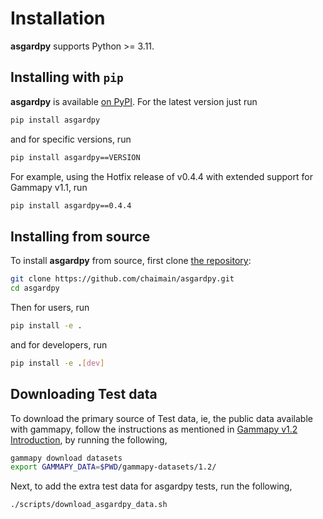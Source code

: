 Installation
============

**asgardpy** supports Python >= 3.11.

## Installing with `pip`

**asgardpy** is available [on PyPI](https://pypi.org/project/asgardpy/). For the latest version just run

```bash
pip install asgardpy
```

and for specific versions, run

```bash
pip install asgardpy==VERSION
```

For example, using the Hotfix release of v0.4.4 with extended support for Gammapy v1.1, run

```bash
pip install asgardpy==0.4.4
```

## Installing from source

To install **asgardpy** from source, first clone [the repository](https://github.com/chaimain/asgardpy):

```bash
git clone https://github.com/chaimain/asgardpy.git
cd asgardpy
```

Then for users, run

```bash
pip install -e .
```

and for developers, run

```bash
pip install -e .[dev]
```

## Downloading Test data

To download the primary source of Test data, ie, the public data available with gammapy,
follow the instructions as mentioned in [Gammapy v1.2 Introduction](https://docs.gammapy.org/1.2/getting-started/index.html), by running the following,

```bash
gammapy download datasets
export GAMMAPY_DATA=$PWD/gammapy-datasets/1.2/
```

Next, to add the extra test data for asgardpy tests, run the following,

```bash
./scripts/download_asgardpy_data.sh
```

